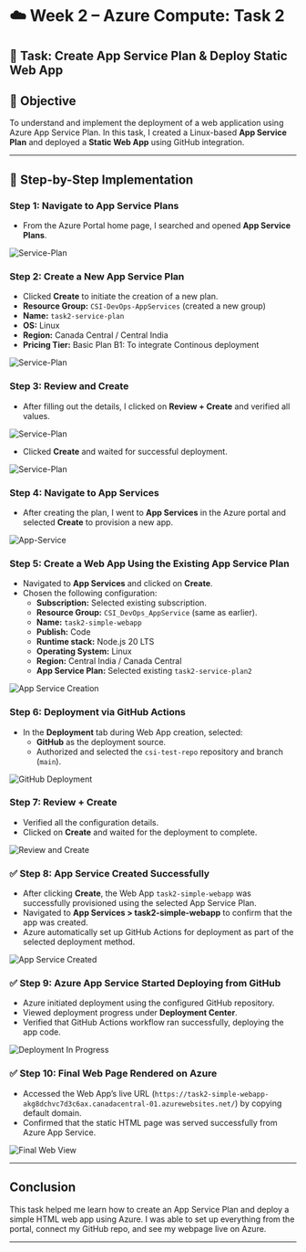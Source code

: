 # ☁️ Week 2 – Azure Compute: Task 2

## 📌 Task: Create App Service Plan & Deploy Static Web App

## 🎯 Objective

To understand and implement the deployment of a web application using Azure App Service Plan. In this task, I created a Linux-based **App Service Plan** and deployed a **Static Web App** using GitHub integration.

---

## 🧩 Step-by-Step Implementation

### Step 1: Navigate to App Service Plans

- From the Azure Portal home page, I searched and opened **App Service Plans**.

![Service-Plan](./snapshots/task2-service-plan.jpg)

### Step 2: Create a New App Service Plan

- Clicked **Create** to initiate the creation of a new plan.
- **Resource Group:** `CSI-DevOps-AppServices` (created a new group)
- **Name:** `task2-service-plan`
- **OS:** Linux
- **Region:** Canada Central / Central India
- **Pricing Tier:** Basic Plan B1: To integrate Continous deployment

![Service-Plan](./snapshots/serviceplan.jpg)

### Step 3: Review and Create

- After filling out the details, I clicked on **Review + Create** and verified all values.

![Service-Plan](./snapshots/serviceplan-review.jpg)

- Clicked **Create** and waited for successful deployment.

![Service-Plan](./snapshots/serviceplan-deploy.jpg)

### Step 4: Navigate to App Services

- After creating the plan, I went to **App Services** in the Azure portal and selected **Create** to provision a new app.

![App-Service](./snapshots/task2-webapp.jpg)

### Step 5: Create a Web App Using the Existing App Service Plan

- Navigated to **App Services** and clicked on **Create**.
- Chosen the following configuration:
  - **Subscription:** Selected existing subscription.
  - **Resource Group:** `CSI_DevOps_AppService` (same as earlier).
  - **Name:** `task2-simple-webapp`
  - **Publish:** Code
  - **Runtime stack:** Node.js 20 LTS
  - **Operating System:** Linux
  - **Region:** Central India / Canada Central
  - **App Service Plan:** Selected existing `task2-service-plan2`

![App Service Creation](./snapshots/task2-webapp2.jpg)

### Step 6: Deployment via GitHub Actions

- In the **Deployment** tab during Web App creation, selected:
  - **GitHub** as the deployment source.
  - Authorized and selected the `csi-test-repo` repository and branch (`main`).

![GitHub Deployment](./snapshots/task2-webapp-git.jpg)

### Step 7: Review + Create

- Verified all the configuration details.
- Clicked on **Create** and waited for the deployment to complete.

![Review and Create](./snapshots/task2-webapp-review.jpg)

### ✅ Step 8: App Service Created Successfully

- After clicking **Create**, the Web App `task2-simple-webapp` was successfully provisioned using the selected App Service Plan.
- Navigated to **App Services > task2-simple-webapp** to confirm that the app was created.
- Azure automatically set up GitHub Actions for deployment as part of the selected deployment method.

![App Service Created](./snapshots/task2-webapp-deploy.jpg)

### ✅ Step 9: Azure App Service Started Deploying from GitHub

- Azure initiated deployment using the configured GitHub repository.
- Viewed deployment progress under **Deployment Center**.
- Verified that GitHub Actions workflow ran successfully, deploying the app code.

![Deployment In Progress](./snapshots/task2-webapp-github.jpg)

### ✅ Step 10: Final Web Page Rendered on Azure

- Accessed the Web App’s live URL (`https://task2-simple-webapp-akg8dchvc7d3c6ax.canadacentral-01.azurewebsites.net/`) by copying default domain.
- Confirmed that the static HTML page was served successfully from Azure App Service.

![Final Web View](./snapshots/task2-webapp-view.jpg)

---

## Conclusion

This task helped me learn how to create an App Service Plan and deploy a simple HTML web app using Azure. I was able to set up everything from the portal, connect my GitHub repo, and see my webpage live on Azure.

---
